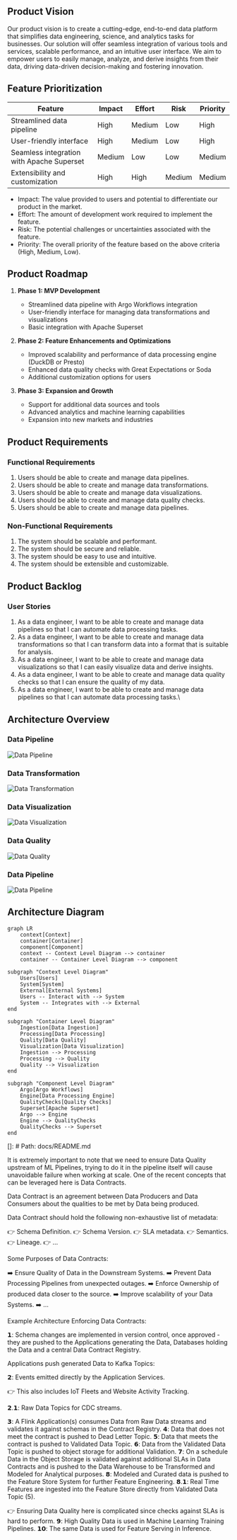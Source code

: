 ## Product Vision

Our product vision is to create a cutting-edge, end-to-end data platform that simplifies data engineering, science, and analytics tasks for businesses. Our solution will offer seamless integration of various tools and services, scalable performance, and an intuitive user interface. We aim to empower users to easily manage, analyze, and derive insights from their data, driving data-driven decision-making and fostering innovation.

## Feature Prioritization

| Feature                                      | Impact | Effort | Risk | Priority |
|----------------------------------------------|--------|--------|------|----------|
| Streamlined data pipeline                    | High   | Medium | Low  | High     |
| User-friendly interface                      | High   | Medium | Low  | High     |
| Seamless integration with Apache Superset    | Medium | Low    | Low  | Medium   |
| Extensibility and customization              | High   | High   | Medium | Medium   |

* Impact: The value provided to users and potential to differentiate our product in the market.
* Effort: The amount of development work required to implement the feature.
* Risk: The potential challenges or uncertainties associated with the feature.
* Priority: The overall priority of the feature based on the above criteria (High, Medium, Low).

## Product Roadmap

1. **Phase 1: MVP Development**
   - Streamlined data pipeline with Argo Workflows integration
   - User-friendly interface for managing data transformations and visualizations
   - Basic integration with Apache Superset

2. **Phase 2: Feature Enhancements and Optimizations**
   - Improved scalability and performance of data processing engine (DuckDB or Presto)
   - Enhanced data quality checks with Great Expectations or Soda
   - Additional customization options for users

3. **Phase 3: Expansion and Growth**
   - Support for additional data sources and tools
   - Advanced analytics and machine learning capabilities
   - Expansion into new markets and industries

## Product Requirements
### Functional Requirements
1. Users should be able to create and manage data pipelines.
2. Users should be able to create and manage data transformations.
3. Users should be able to create and manage data visualizations.
4. Users should be able to create and manage data quality checks.
5. Users should be able to create and manage data pipelines.

### Non-Functional Requirements
1. The system should be scalable and performant.
2. The system should be secure and reliable.
3. The system should be easy to use and intuitive.
4. The system should be extensible and customizable.

## Product Backlog
### User Stories
1. As a data engineer, I want to be able to create and manage data pipelines so that I can automate data processing tasks.
2. As a data engineer, I want to be able to create and manage data transformations so that I can transform data into a format that is suitable for analysis.
3. As a data engineer, I want to be able to create and manage data visualizations so that I can easily visualize data and derive insights.
4. As a data engineer, I want to be able to create and manage data quality checks so that I can ensure the quality of my data.
5. As a data engineer, I want to be able to create and manage data pipelines so that I can automate data processing tasks.\

## Architecture Overview
### Data Pipeline
![Data Pipeline](
https://raw.githubusercontent.com/oslabs-beta/Argo/main/docs/images/data-pipeline.png)

### Data Transformation
![Data Transformation](
https://raw.githubusercontent.com/oslabs-beta/Argo/main/docs/images/data-transformation.png)

### Data Visualization
![Data Visualization](
https://raw.githubusercontent.com/oslabs-beta/Argo/main/docs/images/data-visualization.png)

### Data Quality
![Data Quality](
https://raw.githubusercontent.com/oslabs-beta/Argo/main/docs/images/data-quality.png)

### Data Pipeline
![Data Pipeline](
https://raw.githubusercontent.com/oslabs-beta/Argo/main/docs/images/data-pipeline.png)

## Architecture Diagram
```mermaid
graph LR
    context[Context]
    container[Container]
    component[Component]
    context -- Context Level Diagram --> container
    container -- Container Level Diagram --> component

subgraph "Context Level Diagram"
    Users[Users]
    System[System]
    External[External Systems]
    Users -- Interact with --> System
    System -- Integrates with --> External
end

subgraph "Container Level Diagram"
    Ingestion[Data Ingestion]
    Processing[Data Processing]
    Quality[Data Quality]
    Visualization[Data Visualization]
    Ingestion --> Processing
    Processing --> Quality
    Quality --> Visualization
end

subgraph "Component Level Diagram"
    Argo[Argo Workflows]
    Engine[Data Processing Engine]
    QualityChecks[Quality Checks]
    Superset[Apache Superset]
    Argo --> Engine
    Engine --> QualityChecks
    QualityChecks --> Superset
end
```

[]: # Path: docs/README.md


It is extremely important to note that we need to ensure Data Quality upstream of ML Pipelines, trying to do it in the pipeline itself will cause unavoidable failure when working at scale. One of the recent concepts that can be leveraged here is Data Contracts.
 
Data Contract is an agreement between Data Producers and Data Consumers about the qualities to be met by Data being produced.

Data Contract should hold the following non-exhaustive list of metadata:
 
👉 Schema Definition.
👉 Schema Version.
👉 SLA metadata.
👉 Semantics.
👉 Lineage.
👉 …

Some Purposes of Data Contracts:
 
➡️ Ensure Quality of Data in the Downstream Systems.
➡️ Prevent Data Processing Pipelines from unexpected outages.
➡️ Enforce Ownership of produced data closer to the source.
➡️ Improve scalability of your Data Systems.
➡️ …

Example Architecture Enforcing Data Contracts:
 
𝟭: Schema changes are implemented in version control, once approved - they are pushed to the Applications generating the Data, Databases holding the Data and a central Data Contract Registry.
 
Applications push generated Data to Kafka Topics:
 
𝟮: Events emitted directly by the Application Services.
 
👉 This also includes IoT Fleets and Website Activity Tracking.
 
𝟮.𝟭: Raw Data Topics for CDC streams.
 
𝟯: A Flink Application(s) consumes Data from Raw Data streams and validates it against schemas in the Contract Registry.
𝟰: Data that does not meet the contract is pushed to Dead Letter Topic.
𝟱: Data that meets the contract is pushed to Validated Data Topic.
𝟲: Data from the Validated Data Topic is pushed to object storage for additional Validation.
𝟳: On a schedule Data in the Object Storage is validated against additional SLAs in Data Contracts and is pushed to the Data Warehouse to be Transformed and Modeled for Analytical purposes.
𝟴: Modeled and Curated data is pushed to the Feature Store System for further Feature Engineering.
𝟴.𝟭: Real Time Features are ingested into the Feature Store directly from Validated Data Topic (5).
 
👉 Ensuring Data Quality here is complicated since checks against SLAs is hard to perform.
𝟵: High Quality Data is used in Machine Learning Training Pipelines.
𝟭𝟬: The same Data is used for Feature Serving in Inference.
 
